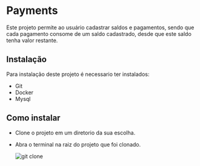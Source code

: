 # Payments

Este projeto permite ao usuário cadastrar saldos e pagamentos, sendo que cada pagamento consome de um saldo cadastrado, desde que este saldo tenha valor restante.

## Instalação

Para instalação deste projeto é necessario ter instalados:
- Git
- Docker
- Mysql

## Como instalar

- Clone o projeto em um diretorio da sua escolha.
- Abra o terminal na raiz do projeto que foi clonado.
  
  ![git clone]([https://caminho/para/sua/imagem.png](https://github.com/frinhanifrinhani/image-repo/blob/main/payments/git_clone.png)https://github.com/frinhanifrinhani/image-repo/blob/main/payments/git_clone.png)

  
